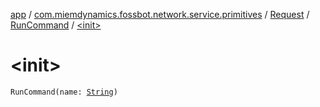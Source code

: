 [app](../../../index.md) / [com.miemdynamics.fossbot.network.service.primitives](../../index.md) / [Request](../index.md) / [RunCommand](index.md) / [&lt;init&gt;](./-init-.md)

# &lt;init&gt;

`RunCommand(name: `[`String`](https://kotlinlang.org/api/latest/jvm/stdlib/kotlin/-string/index.html)`)`